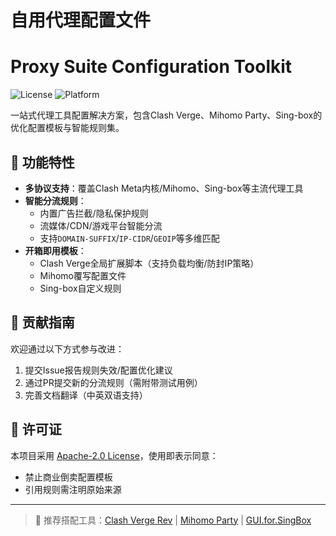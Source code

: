 # 自用代理配置文件
# Proxy Suite Configuration Toolkit


![License](https://img.shields.io/badge/License-Apache_2.0-blue.svg)
![Platform](https://img.shields.io/badge/Platform-Cross--Platform-success)

一站式代理工具配置解决方案，包含Clash Verge、Mihomo Party、Sing-box的优化配置模板与智能规则集。

## 🌟 功能特性
- **多协议支持**：覆盖Clash Meta内核/Mihomo、Sing-box等主流代理工具
- **智能分流规则**：
  - 内置广告拦截/隐私保护规则
  - 流媒体/CDN/游戏平台智能分流
  - 支持`DOMAIN-SUFFIX`/`IP-CIDR`/`GEOIP`等多维匹配
- **开箱即用模板**：
  - Clash Verge全局扩展脚本（支持负载均衡/防封IP策略）
  - Mihomo覆写配置文件
  - Sing-box自定义规则

## 🤝 贡献指南
欢迎通过以下方式参与改进：
1. 提交Issue报告规则失效/配置优化建议
2. 通过PR提交新的分流规则（需附带测试用例）
3. 完善文档翻译（中英双语支持）

## 📜 许可证
本项目采用 [Apache-2.0 License](LICENSE)，使用即表示同意：
- 禁止商业倒卖配置模板
- 引用规则需注明原始来源

---

> 📌 推荐搭配工具：[Clash Verge Rev](https://github.com/clash-verge-rev/clash-verge-rev) | [Mihomo Party](https://github.com/mihomo-party-org/mihomo-party) | [GUI.for.SingBox](https://github.com/GUI-for-Cores/GUI.for.SingBox)



